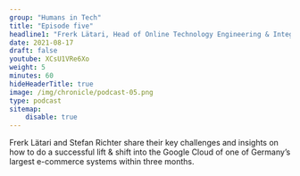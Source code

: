 ```yaml
---
group: "Humans in Tech"
title: "Episode five"
headline1: "Frerk Lätari, Head of Online Technology Engineering & Integration @ Tchibo.de"
date: 2021-08-17
draft: false
youtube: XCsU1VRe6Xo
weight: 5
minutes: 60
hideHeaderTitle: true
image: /img/chronicle/podcast-05.png
type: podcast
sitemap:
    disable: true
---
```


Frerk Lätari and Stefan Richter share their key challenges and insights on how to do a successful lift & shift into the Google Cloud of one of Germany’s largest e-commerce systems within three months.
